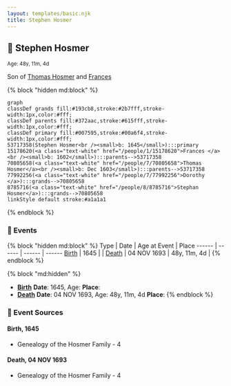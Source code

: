 ```yaml
---
layout: templates/basic.njk
title: Stephen Hosmer
---
```

## 🔵 Stephen Hosmer
<small>Age: 48y, 11m, 4d</small>

Son of [Thomas Hosmer](/people/7/70805658) and [Frances ](/people/1/15178620)

{% block "hidden md:block" %}
```mermaid
graph
classDef grands fill:#193cb8,stroke:#2b7fff,stroke-width:1px,color:#fff;
classDef parents fill:#372aac,stroke:#615fff,stroke-width:1px,color:#fff;
classDef primary fill:#007595,stroke:#00a6f4,stroke-width:1px,color:#fff;
53717358(Stephen Hosmer<br /><small>b: 1645</small>):::primary
15178620(<a class="text-white" href="/people/1/15178620">Frances </a><br /><small>b: 1602</small>):::parents-->53717358
70805658(<a class="text-white" href="/people/7/70805658">Thomas Hosmer</a><br /><small>b: Dec 1603</small>):::parents-->53717358
77992256(<a class="text-white" href="/people/7/77992256">Dorothy </a>):::grands-->70805658
8785716(<a class="text-white" href="/people/8/8785716">Stephan Hosmer</a>):::grands-->70805658
linkStyle default stroke:#a1a1a1
```
{% endblock %}

### 📆 Events

{% block "hidden md:block" %}
Type | Date | Age at Event | Place
------ | ------ | ------ | ------
[Birth](#event-event-2) | 1645 |  |
[Death](#event-event-3) | 04 NOV 1693 | 48y, 11m, 4d |
{% endblock %}

{% block "md:hidden" %}
- **[Birth](#event-event-2)**
**Date**: 1645, Age:
**Place**:
- **[Death](#event-event-3)**
**Date**: 04 NOV 1693, Age: 48y, 11m, 4d
**Place**:
{% endblock %}

### 📰 Event Sources

#### <a id="event-event-2"></a> Birth, 1645
* Genealogy of the Hosmer Family  - 4

#### <a id="event-event-3"></a> Death, 04 NOV 1693
* Genealogy of the Hosmer Family  - 4